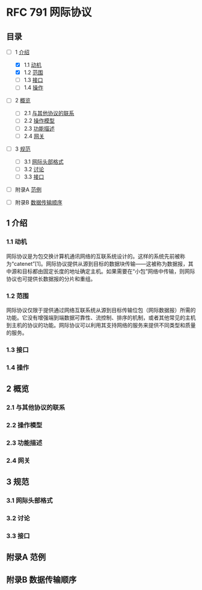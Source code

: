 RFC 791 网际协议
========

目录
--------
+ [ ] 1 [介绍](#1-介绍)
  - [x] 1.1 [动机](#11-动机)
  - [x] 1.2 [范围](#12-范围)
  - [ ] 1.3 [接口](#13-接口)
  - [ ] 1.4 [操作](#14-操作)
+ [ ] 2 [概览](#2-概览)
  - [ ] 2.1 [与其他协议的联系](#21-与其他协议的联系)
  - [ ] 2.2 [操作模型](#22-操作模型)
  - [ ] 2.3 [功能描述](#23-功能描述)
  - [ ] 2.4 [网关](#24-网关)
+ [ ] 3 [规范](#3-规范)
  - [ ] 3.1 [网际头部格式](#31-网际头部格式)
  - [ ] 3.2 [讨论](#32-讨论)
  - [ ] 3.3 [接口](#33-接口)
+ [ ] 附录A [范例](#附录a-范例)
+ [ ] 附录B [数据传输顺序](#附录b-数据传输顺序)


1 介绍
--------

### 1.1 动机
网际协议是为包交换计算机通讯网络的互联系统设计的。这样的系统先前被称为“catenet”[1]。网际协议提供从源到目标的数据块传输——这被称为数据报，其中源和目标都由固定长度的地址确定主机。如果需要在“小包”网络中传输，则网际协议也可提供长数据报的分片和重组。

### 1.2 范围
网际协议仅限于提供通过网络互联系统从源到目标传输位包（网际数据报）所需的功能。它没有增强端到端数据可靠性、流控制、排序的机制，或者其他常见的主机到主机的协议的功能。网际协议可以利用其支持网络的服务来提供不同类型和质量的服务。

### 1.3 接口

### 1.4 操作


2 概览
--------

### 2.1 与其他协议的联系

### 2.2 操作模型

### 2.3 功能描述

### 2.4 网关


3 规范
--------

### 3.1 网际头部格式

### 3.2 讨论

### 3.3 接口


附录A 范例
--------


附录B 数据传输顺序
--------
